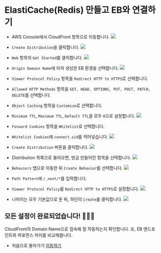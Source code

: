 # ElastiCache(Redis) 만들고 EB와 연결하기
- AWS Console에서 CloudFront 항목으로 이동합니다.
  ![](./images/screenshot-1.png)

- `Create Distribution`을 클릭합니다.
  ![](./images/screenshot-2.png)

- `Web` 항목의 `Get Started`를 클릭합니다.
  ![](./images/screenshot-3.png)

- `Origin Domain Name`에 아까 생성한 EB 환경을 선택합니다.
  ![](./images/screenshot-4.png)

- `Viewer Protocol Policy` 항목을 `Redirect HTTP to HTTPS`로 선택합니다.
- `Allowed HTTP Methods` 항목을 `GET, HEAD, OPTIONS, PUT, POST, PATCH, DELETE`를 선택합니다.
- `Object Caching` 항목을 `Customize`로 선택합니다.
- `Minimum TTL`, `Maximum TTL`, `Default TTL`을 모두 `0`으로 설정합니다.
  ![](./images/screenshot-5.png)

- `Forward Cookies` 항목을 `Whitelist`로 선택합니다.
- `Whitelist Cookies`에 `connect.sid`를 적어넣습니다.
  ![](./images/screenshot-6.png)

- `Create Distribution` 버튼을 클릭합니다.
  ![](./images/screenshot-7.png)

- Distribution 목록으로 돌아오면, 방금 만들어진 항목을 선택합니다.
  ![](./images/screenshot-8.png)

- `Behaviors` 탭으로 이동한 뒤 `Create Behavior`를 선택합니다.
  ![](./images/screenshot-9.png)

- `Path Pattern`에 `/_next/*`를 입력합니다.
- `Viewer Protocol Policy`를 `Redirect HTTP to HTTPS`로 설정합니다.
  ![](./images/screenshot-10.png)

- 나머지는 모두 기본값으로 둔 뒤, 하단의 `Create`를 클릭합니다.
  ![](./images/screenshot-11.png)

## 모든 설정이 완료되었습니다! 🎉🎉🎉
CloudFront의 Domain Name으로 접속해 잘 작동하는지 확인합니다. 또, EB 엔드포인트와 퍼포먼스 차이를 비교해봅니다.

- 처음으로 돌아가기 [이동하기](../../README.md)
